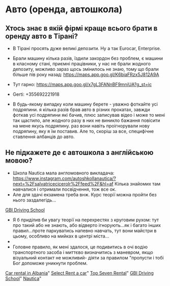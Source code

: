 # Авто (оренда, автошкола)

## Хтось знає в якій фірмі краще всього брати в оренду авто в Тірані?

- В Тірані просять дуже великі депозити. Ну а так Eurocar, Enterprise.

- Брали машину кілька разів, їздили закордон без проблем, є машини в класному стані, приємні
  працівники, у нас не брали жодного депозиту, можливо зараз щось змінилось не знаю, тому що брали
  більше пів року назад:
  https://maps.app.goo.gl/K6biaFRzx5J812A9A
- Тут гарно: https://maps.app.goo.gl/x7gL3FANnBF9mniUA?g_st=ic
- Gerti: +355692221918

- В будь-якому випадку коли машину берете - уважно фоткайте усі подряпини. я кілька разів брав авто в
  різних прокатах, завжди фоткав усі подряпини які бачив, плюс записував відео і може то мені так
  щастило, але жодного разу в них не виникло бажання повісити на мене якусь подряпину. раз вони
  навіть проігнорували нову подряпину, яку я їм поставив.
  Але то, скоріш за все, специфічне ставлення албанців до авто.

## Не підкажете де є автошкола з англійською мовою?

- Школа Nautica мала англомовного викладача:
  https://www.instagram.com/autoshkollanautica/?next=%2Fsalvatricecicerolr%2Ffeed%2F&hl=af
  Кілька знайомих там навчалися і отримали посвідчення, тож все ок.
- Але для здачі екзамена треба внж. Курс теорії можна пройти без нього заздалегідь...

<a href="https://gbi.al/gbi-driving-school/">GBI Driving School</a>

- Я б приділив би увагу теорії на перехрестях з круговим рухом: тут про такий або не знають, або
  відверто ігнорують...як і багато інших правил...проте паркуватись напевно навчать, тут вони майстри в
  цьому, особливо на мийках в центрі міста...
-
- Головне правило, як мені здалося, це подивитись в очі водію транспортного засоба і миттєво
  визначитись з маневром, якщо візуальний контакт не можливий- діяти за правилом "пропусти і тобі Бог
  допоможе уникнути проблем.

<seealso>
    <category ref="car-rental">
        <a href="https://www.autoeurope.com/car-rental-albania/">Car rental in Albania</a>"
        <a href="https://maps.app.goo.gl/K6biaFRzx5J812A9A">Select Rent a car</a>"
        <a href="https://maps.app.goo.gl/x7gL3FANnBF9mniUA?g_st=ic">Top Seven Rental</a>"
    </category>
    <category ref="driving-school">
        <a href="https://gbi.al/gbi-driving-school/">GBI Driving School</a>"
        <a href="https://www.instagram.com/autoshkollanautica/">Nautica</a>"
    </category>
</seealso>